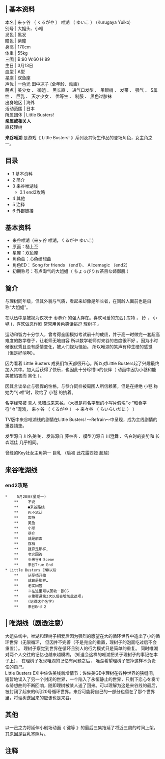 |  **基本资料**  
---  
本名  |  来ヶ谷  （  くるがや  ）  唯湖  （  ゆいこ  ）  (Kurugaya Yuiko)   
别号  |  大姐头、小唯   
发色  |  黑发   
瞳色  |  紫瞳   
身高  |  170cm   
体重  |  55kg   
三围  |  B:90 W:60 H:89   
生日  |  3月13日   
血型  |  A型   
星座  |  双鱼座   
声优  |  一色光  田中凉子  (全年龄、动画)   
萌点  |  美少女  、  御姐  、  黑长直  、  进气口发型  、  吊眼梢  、  发带  、  强气  、  S属性  、  巨乳  、  天才少女  、  优等生  、  制服  、  黑色过膝袜   
出身地区  |  海外   
活动范围  |  日本   
所属团体  |  Little Busters!   
**亲属或相关人**  
直枝理树  
  
**来谷唯湖** 是游戏《  Little Busters!  》系列及其衍生作品的登场角色，女主角之一。

##  目录

  * 1  基本资料 
  * 2  简介 
  * 3  来谷唯湖线 
    * 3.1  end2攻略 
  * 4  其他 
  * 5  注释 
  * 6  外部链接 

##  基本资料

  * 来谷唯湖（来ヶ谷 唯湖，くるがや ゆいこ) 
  * 原画：樋上至 
  * 星座：双鱼座 
  * 角色曲：心色绮想曲 
  * 角色ED：  Song for friends  （end1）、  Alicemagic  （end2） 
  * 初期称号：有点淘气的大姐姐（  ちょっぴりお茶目な姉御肌  ） 

##  简介

与理树同年级，但其外貌与气质，看起来却像是年长者，在同龄人面前也是自称“大姐姐”。

在队伍中是被视为仅次于  枣恭介  的强大存在。喜欢可爱的东西(  库特  ，  铃  ，  小毬  )，喜欢做恶作剧  常常用黄色笑话挑逗  理树子  。

运动和智力十分惊人，曾考得全国模拟考试前十的成绩，并于高一时做完一套超高难度的数学卷子，让老师无地自容  所以数学老师对来谷的态度很不好
。因为小时候很优秀且没有感情变化，被人们视为怪胎。  所以唯湖的笑声有种生硬的感觉  （但是好萌啊）。

因为看着  Little Busters  成员们每天都很开心，所以对Little
Busters起了兴趣最终加入其中。加入后获得了快乐，也因此十分珍惜lb的伙伴（  动画中因为小毬和能美被陷害而  黑化  ）。

因其言谈举止与强悍的性格，与恭介同样被周围人所信赖著，但是在拒绝  小毬  称她为“小唯”时，败给了  小毬  的执着。

名字经常被  真人  念错成来来谷。（大概是将名字里的小写片假名“ヶ”和叠字符“々”混淆，  来ヶ谷  （  くるがや  ）  →  来々谷  （
らいらいだに  ）  ）

TV版中来谷唯湖线的剧情在Little Busters! ～Refrain～中呈现，成为主线剧情的重要铺垫。

发型源自  川名美咲  、发饰源自  藤林杏  、模型刀源自  川澄舞  、告白时的姿势和  长森瑞佳  几乎相同。

曾经的Key社女主角第一  巨乳  （后被  此花露西娅  超越）

##  来谷唯湖线

###  end2攻略

    
    
    * 　　5月28日(星期一)
        ** 　　不说
        ** 　　●来谷路线
        ** 　　死不承认
        ** 　　库特
        ** 　　美鱼
        ** 　　小球
        ** 　　恭介
        ** 　　就是前面
        ** 　　存档
        ** 　　就算是那样…
        ** 　　老实回答
        ** 　　※来谷H Scene
        ** 　　来谷True End
    * Little Busters END以后
        ** 　　从存档开始
        ** 　　就算是那样…
        ** 　　老实回答
        ** 　　※在这里可以回收一张CG
        ** 　　※重覆通第3次以后会增加此选项↓
        ** 　　(记得这个名字)
        ** 　　来谷End 2
    

|  唯湖线（剧透注意）  
---  
大姐头线中，唯湖和理树子相爱后因为强烈的愿望在大的循环世界中造出了小的循环世界（无限循环， 但因并不完善（不是完全的重置，理树子的泡面吃过后不会重置））。
理树子察觉到世界在循环且别人的行为模式只是简单的重复。 同时唯湖对两个人交往的记忆也越来越模糊，（知道会这样的唯湖把关于理树子的事记在本子上），
在理树子发现唯湖的记忆有问题之后， 唯湖希望理树子忘掉这样不负责任的自己。 </br> Little Busters
EX!中佐佐美线新增情节：佐佐美GE中理树在各种世界的狭缝间，短暂地误入了另一个封闭的世界，一个陷入了永恒静止的世界，只剩下恋心を奏でる绮想曲的不断回响，随即理树被某人送了回来。可以理解为这是来谷线的最后，被封闭了起来的6月20号循环世界。来谷可能将自己的一部分也留在了那个世界里，将理树送回来的应该也是来谷。
</br>  
  
  

##  其他

以一己之力将延伸小剧场动画《  键等  》的最后三集拖延了将近三周的时间上架，  其原因是巨乳塞照片。

##  注释